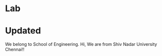 # Lab
# Updated

We belong to School of Engineering. 
Hi, We are from Shiv Nadar University Chennai!! 
